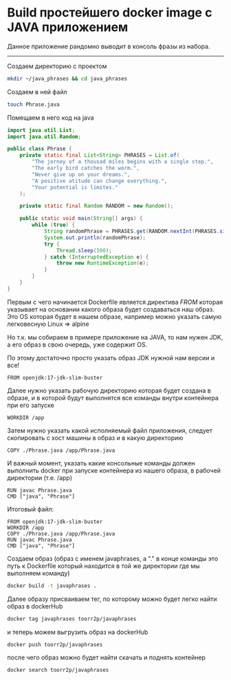 # Build простейшего docker image с JAVA приложением

Данное приложение рандомно выводит в консоль фразы из набора.

---

Создаем директорию  с проектом 
```bash
mkdir ~/java_phrases && cd java_phrases
```

Создаем в ней файл 
```bash
touch Phrase.java
```

Помещаем в него код на java
```java
import java.util.List;
import java.util.Random;

public class Phrase {
    private static final List<String> PHRASES = List.of(
        "The jorney of a thousad miles begins with a single step.",
        "The early bird catches the worm.",
        "Never give up on your dreams.",
        "A positive atitude can change everything.",
        "Your potential is limites."
    );

    private static final Random RANDOM = new Random();

    public static void main(String[] args) {
        while (true) {
            String randomPhrase = PHRASES.get(RANDOM.nextInt(PHRASES.size()));
            System.out.println(randomPhrase);
            try {
                Thread.sleep(500);
            } catch (InterruptedException e) {
                throw new RuntimeException(e);
            }
        }
    }
}
```
Первым с чего начинается Dockerfile является директива *FROM* которая указывает на основании какого образа будет создаваться наш образ. Это OS которая будет в нашем образе, например можно указать самую легковесную Linux => alpine

Но т.к. мы собираем в примере приложение на JAVA, то нам нужен JDK, а его образ в свою очередь, уже содержит OS. 

По этому достаточно просто указать образ JDK нужной нам версии и все!
```config
FROM openjdk:17-jdk-slim-buster
```

Далее нужно указать рабочую директорию которая будет создана в образе, и в которой будут выполнятся все команды внутри контейнера при его запуске
```config
WORKDIR /app
```

Затем нужно указать какой исполняемый файл приложения, следует скопировать с хост машины в образ и в какую директорию
```config
COPY ./Phrase.java /app/Phrase.java
```

И важный момент, указать какие консольные команды должен выполнить docker при запуске контейнера из нашего образа, в рабочей директории (т.е. /app)
```config
RUN javac Phrase.java
CMD ["java", "Phrase"]
```

Итоговый файл:
```config
FROM openjdk:17-jdk-slim-buster
WORKDIR /app
COPY ./Phrase.java /app/Phrase.java
RUN javac Phrase.java
CMD ["java", "Phrase"]
```

Создаем образ (образ с именем javaphrases, а "." в конце команды это путь к Dockerfile который находится в той же директории где мы выполняем команду)
```bash
docker build -t javaphrases .
```

Далее образу присваиваем тег, по которому можно будет легко найти образ в dockerHub
```bash
docker tag javaphrases toorr2p/javaphrases
```
и теперь можем выгрузить образ на dockerHub
```bash
docker push toorr2p/javaphrases
```
после чего образ можно будет найти скачать и поднять контейнер
```bash
docker search toorr2p/javaphrases
```